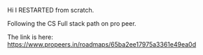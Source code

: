 Hi I RESTARTED from scratch.

Following the CS Full stack path on pro peer.

The link is here: https://www.propeers.in/roadmaps/65ba2ee17975a3361e49ea0d

